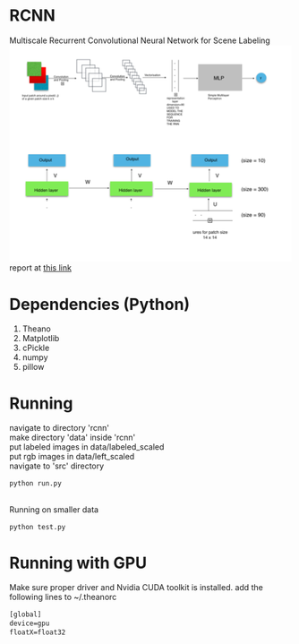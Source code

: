 # RCNN
Multiscale Recurrent Convolutional Neural Network for Scene Labeling <br>
<img src="https://raw.githubusercontent.com/shady-cs15/shady-cs15.github.io/master/images/rcnn.jpg"/> <br>
report at <a href="https://github.com/shady-cs15/shady-cs15.github.io/blob/master/files/rcnn_report.pdf"/>this link</a>

# Dependencies (Python)
1. Theano <br>
2. Matplotlib <br>
3. cPickle <br>
4. numpy <br>
5. pillow <br>

# Running
navigate to directory 'rcnn' <br>
make directory 'data' inside 'rcnn' <br>
put labeled images in data/labeled_scaled <br>
put rgb images in data/left_scaled <br>
navigate to 'src' directory <br>
```
python run.py
```
<br>Running on smaller data <br>
```
python test.py
``` 

# Running with GPU
Make sure proper driver and Nvidia CUDA toolkit is installed.
add the following lines to ~/.theanorc
```
[global]
device=gpu
floatX=float32
```

